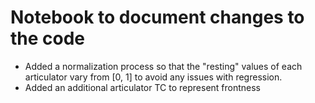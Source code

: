 # Notebook to document changes to the code

- Added a normalization process so that the "resting" values of each articulator vary from [0, 1] to avoid any issues with regression.
- Added an additional articulator TC to represent frontness